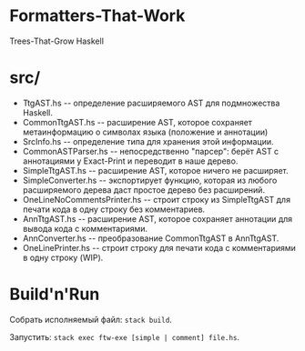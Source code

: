 # Formatters-That-Work
Trees-That-Grow Haskell 

# src/

- TtgAST.hs -- определение расширяемого AST для подмножества Haskell.
- CommonTtgAST.hs -- расширение AST, которое сохраняет метаинформацию о символах языка (положение и аннотации)
- SrcInfo.hs -- определение типа для хранения этой информации.
- CommonASTParser.hs -- непосредственно "парсер": берёт AST с аннотациями у Exact-Print и переводит в наше дерево.
- SimpleTtgAST.hs -- расширение AST, которое ничего не расширяет.
- SimpleConverter.hs -- экспортирует функцию, которая из любого расширяемого дерева даст простое дерево без расширений.
- OneLineNoCommentsPrinter.hs -- строит строку из SimpleTtgAST для печати кода в одну строку без комментариев.
- AnnTtgAST.hs -- расширение AST, которое сохраняет аннотации для вывода кода с комментариями.
- AnnConverter.hs -- преобразование CommonTtgAST в AnnTtgAST.
- OneLinePrinter.hs -- строит строку для печати кода с комментариями в одну строку (WIP).


# Build'n'Run

Собрать исполняемый файл: `stack build`.

Запустить: `stack exec ftw-exe [simple | comment] file.hs`.
